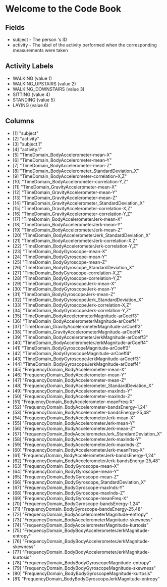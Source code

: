 # Welcome to the Code Book

## Fields
* subject - The person 's ID
* activity - The label of the activity performed when the corresponding measurements were taken
    
## Activity Labels

 *    WALKING (value 1)
 *    WALKING_UPSTAIRS (value 2)
 *    WALKING_DOWNSTAIRS (value 3)
 *    SITTING (value 4)
 *    STANDING (value 5)
 *    LAYING (value 6)
    
## Columns 

*  [1] "subject"                                                    
*  [2] "activity"                                                   
*  [3] "subject.1"                                                  
*  [4] "activity.1"                                                 
* [5] "TimeDomain_BodyAccelerometer-mean-X"                        
*  [6] "TimeDomain_BodyAccelerometer-mean-Y"                        
*  [7] "TimeDomain_BodyAccelerometer-mean-Z"                        
*  [8] "TimeDomain_BodyAccelerometer_StandardDeviation_X"           
*  [9] "TimeDomain_BodyAccelerometer-correlation-X,Z"               
* [10] "TimeDomain_BodyAccelerometer-correlation-Y,Z"               
* [11] "TimeDomain_GravityAccelerometer-mean-X"                     
* [12] "TimeDomain_GravityAccelerometer-mean-Y"                     
* [13] "TimeDomain_GravityAccelerometer-mean-Z"                     
* [14] "TimeDomain_GravityAccelerometer_StandardDeviation_X"        
* [15] "TimeDomain_GravityAccelerometer-correlation-X,Z"            
* [16] "TimeDomain_GravityAccelerometer-correlation-Y,Z"            
* [17] "TimeDomain_BodyAccelerometerJerk-mean-X"                    
* [18] "TimeDomain_BodyAccelerometerJerk-mean-Y"                    
* [19] "TimeDomain_BodyAccelerometerJerk-mean-Z"                    
* [20] "TimeDomain_BodyAccelerometerJerk_StandardDeviation_X"       
* [21] "TimeDomain_BodyAccelerometerJerk-correlation-X,Z"           
* [22] "TimeDomain_BodyAccelerometerJerk-correlation-Y,Z"           
* [23] "TimeDomain_BodyGyroscope-mean-X"                            
* [24] "TimeDomain_BodyGyroscope-mean-Y"                            
* [25] "TimeDomain_BodyGyroscope-mean-Z"                            
* [26] "TimeDomain_BodyGyroscope_StandardDeviation_X"               
* [27] "TimeDomain_BodyGyroscope-correlation-X,Z"                   
* [28] "TimeDomain_BodyGyroscope-correlation-Y,Z"                   
* [29] "TimeDomain_BodyGyroscopeJerk-mean-X"                        
* [30] "TimeDomain_BodyGyroscopeJerk-mean-Y"                        
* [31] "TimeDomain_BodyGyroscopeJerk-mean-Z"                        
* [32] "TimeDomain_BodyGyroscopeJerk_StandardDeviation_X"           
* [33] "TimeDomain_BodyGyroscopeJerk-correlation-X,Z"               
* [34] "TimeDomain_BodyGyroscopeJerk-correlation-Y,Z"               
* [35] "TimeDomain_BodyAccelerometerMagnitude-arCoeff3"             
* [36] "TimeDomain_BodyAccelerometerMagnitude-arCoeff4"             
* [37] "TimeDomain_GravityAccelerometerMagnitude-arCoeff3"          
* [38] "TimeDomain_GravityAccelerometerMagnitude-arCoeff4"          
* [39] "TimeDomain_BodyAccelerometerJerkMagnitude-arCoeff3"         
* [40] "TimeDomain_BodyAccelerometerJerkMagnitude-arCoeff4"         
* [41] "TimeDomain_BodyGyroscopeMagnitude-arCoeff3"                 
* [42] "TimeDomain_BodyGyroscopeMagnitude-arCoeff4"                 
* [43] "TimeDomain_BodyGyroscopeJerkMagnitude-arCoeff3"             
* [44] "TimeDomain_BodyGyroscopeJerkMagnitude-arCoeff4"             
* [45] "FrequencyDomain_BodyAccelerometer-mean-X"                   
* [46] "FrequencyDomain_BodyAccelerometer-mean-Y"                   
* [47] "FrequencyDomain_BodyAccelerometer-mean-Z"                   
* [48] "FrequencyDomain_BodyAccelerometer_StandardDeviation_X"      
* [49] "FrequencyDomain_BodyAccelerometer-maxInds-Y"                
* [50] "FrequencyDomain_BodyAccelerometer-maxInds-Z"                
* [51] "FrequencyDomain_BodyAccelerometer-meanFreq-X"               
* [52] "FrequencyDomain_BodyAccelerometer-bandsEnergy-1,24"         
* [53] "FrequencyDomain_BodyAccelerometer-bandsEnergy-25,48"        
* [54] "FrequencyDomain_BodyAccelerometerJerk-mean-X"               
* [55] "FrequencyDomain_BodyAccelerometerJerk-mean-Y"               
* [56] "FrequencyDomain_BodyAccelerometerJerk-mean-Z"               
* [57] "FrequencyDomain_BodyAccelerometerJerk_StandardDeviation_X"  
* [58] "FrequencyDomain_BodyAccelerometerJerk-maxInds-Y"            
* [59] "FrequencyDomain_BodyAccelerometerJerk-maxInds-Z"            
* [60] "FrequencyDomain_BodyAccelerometerJerk-meanFreq-X"           
* [61] "FrequencyDomain_BodyAccelerometerJerk-bandsEnergy-1,24"     
* [62] "FrequencyDomain_BodyAccelerometerJerk-bandsEnergy-25,48"    
* [63] "FrequencyDomain_BodyGyroscope-mean-X"                       
* [64] "FrequencyDomain_BodyGyroscope-mean-Y"                       
* [65] "FrequencyDomain_BodyGyroscope-mean-Z"                       
* [66] "FrequencyDomain_BodyGyroscope_StandardDeviation_X"          
* [67] "FrequencyDomain_BodyGyroscope-maxInds-Y"                    
* [68] "FrequencyDomain_BodyGyroscope-maxInds-Z"                    
* [69] "FrequencyDomain_BodyGyroscope-meanFreq-X"                   
* [70] "FrequencyDomain_BodyGyroscope-bandsEnergy-1,24"             
* [71] "FrequencyDomain_BodyGyroscope-bandsEnergy-25,48"            
* [72] "FrequencyDomain_BodyAccelerometerMagnitude-entropy"         
* [73] "FrequencyDomain_BodyAccelerometerMagnitude-skewness"        
* [74] "FrequencyDomain_BodyAccelerometerMagnitude-kurtosis"        
* [75] "FrequencyDomain_BodyBodyAccelerometerJerkMagnitude-entropy" 
* [76] "FrequencyDomain_BodyBodyAccelerometerJerkMagnitude-skewness"
* [77] "FrequencyDomain_BodyBodyAccelerometerJerkMagnitude-kurtosis"
* [78] "FrequencyDomain_BodyBodyGyroscopeMagnitude-entropy"         
* [79] "FrequencyDomain_BodyBodyGyroscopeMagnitude-skewness"        
* [80] "FrequencyDomain_BodyBodyGyroscopeMagnitude-kurtosis"        
* [81] "FrequencyDomain_BodyBodyGyroscopeJerkMagnitude-entropy"  

